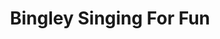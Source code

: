 ---
name: Bingley Singing For Fun
title: Bingley Singing For Fun
logo: Bingley_Singing_for_Fun.png
image: BingleySingingForFun.jpg
type: music-group
member: true
meets:
- meets-at: Bingley Arts Centre
  meets-when: 11:30am - 12:30pm
  frequency: regular-wednesday
short-description: 'No experience needed and all voices are welcome. Meets once a
  week at Bingley Arts Centre.

  '
description: "Bingley Singing For Fun - no experience needed and all voices are welcome.
  Meets once a week at Bingley Arts Centre.\n\nThe group meets ot enjoy each other's
  company and to sing for fun.     \n"
permalink: "/organisations/bingley_singing_for_fun.html"
layout: org_page
---